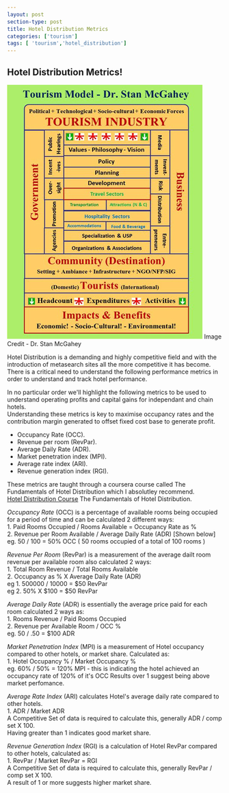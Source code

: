 ```yaml
---
layout: post
section-type: post
title: Hotel Distribution Metrics
categories: ['tourism']
tags: [ 'tourism','hotel_distribution']
---
```



## Hotel Distribution Metrics!  

![Hotel Distribution](/img/hotel-distribution.jpg) Image Credit - Dr. Stan McGahey

Hotel Distribution is a demanding and highly competitive field and with the introduction of metasearch sites all the more competitive it has become.  
There is a critical need to understand the following performance metrics in order to understand and track hotel performance.   

In no particular order we'll highlight the following metrics to be used to understand operating profits and capital gains for independant and chain hotels.   
Understanding these metrics is key to maximise occupancy rates and the contribution margin generated to offset fixed cost base to generate profit.  

- Occupancy Rate (OCC).  
- Revenue per room (RevPar).  
- Average Daily Rate (ADR).  
- Market penetration index (MPI).  
- Average rate index (ARI).  
- Revenue generation index (RGI).  

These metrics are taught through a coursera course called The Fundamentals of Hotel Distribution which I absolutley recommend.  
[Hotel Distribution Course](https://www.coursera.org/learn/hotel-distribution/home/info) The Fundamentals of Hotel Distribution.  

*Occupancy Rate* (OCC) is a percentage of available rooms being occupied for a period of time and can be calculated 2 different ways:  
	1. Paid Rooms Occupied / Rooms Available = Occupancy Rate as %  
	2. Revenue per Room Available / Average Daily Rate (ADR) [Shown below]  
	eg. 50 / 100 = 50% OCC ( 50 rooms occupied of a total of 100 rooms )  

*Revenue Per Room* (RevPar) is a measurement of the average dailt room revenue per available room also calculated 2 ways:  
	1. Total Room Revenue / Total Rooms Available  
	2. Occupancy as % X Average Daily Rate (ADR)  
	eg 1. 500000 / 10000 = $50 RevPar  
	eg 2. 50% X $100 = $50 RevPar

*Average Daily Rate* (ADR) is essentially the average price paid for each room calculated 2 ways as:  
	1. Rooms Revenue / Paid Rooms Occupied  
	2. Revenue per Available Room / OCC %  
	eg. 50 / .50 = $100 ADR  

*Market Penetration Index* (MPI) is a measurement of Hotel occupancy compared to other hotels, or market share. Calculated as:  
	1. Hotel Occupancy % / Market Occupancy %  
	eg. 60% / 50% = 120% MPI - this is indicating the hotel achieved an occupancy rate of 120% of it's OCC
	Results over 1 suggest being above market perfomance.  

*Average Rate Index* (ARI) calculates Hotel's average daily rate compared to other hotels.  
	1. ADR / Market ADR  
	A Competitive Set of data is required to calculate this, generally ADR / comp set X 100.  
	Having greater than 1 indicates good market share.  

*Revenue Generation Index* (RGI) is a calculation of Hotel RevPar compared to other hotels, calculated as:  
	1. RevPar / Market RevPar = RGI  
	A Competitive Set of data is required to calculate this, generally RevPar / comp set X 100.  
	A result of 1 or more suggests higher market share.  








